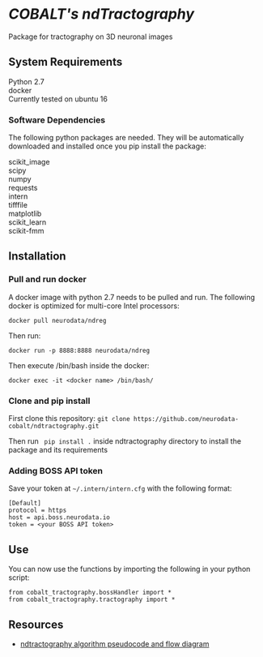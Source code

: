 # _COBALT's ndTractography_
Package for tractography on 3D neuronal images

## System Requirements
Python 2.7 <br/>
docker <br/>
Currently tested on ubuntu 16

### Software Dependencies
The following python packages are needed. They will be automatically downloaded and installed once you pip install the package:

scikit_image <br/>
scipy <br/>
numpy <br/>
requests <br/>
intern <br/>
tifffile<br/>
matplotlib <br/>
scikit_learn <br/>
scikit-fmm <br/>

## Installation

### Pull and run docker
A docker image with python 2.7 needs to be pulled and run. The following docker is optimized for multi-core Intel processors:

```docker pull neurodata/ndreg```

Then run:

```docker run -p 8888:8888 neurodata/ndreg```

Then execute /bin/bash inside the docker:

```
docker exec -it <docker name> /bin/bash/
```

### Clone and pip install

First clone this repository:
```git clone https://github.com/neurodata-cobalt/ndtractography.git```

Then run ``` pip install .``` inside ndtractography directory to install the package and its requirements

### Adding BOSS API token

Save your token at `~/.intern/intern.cfg` with the following format:

```
[Default]
protocol = https
host = api.boss.neurodata.io
token = <your BOSS API token>
```

## Use
You can now use the functions by importing the following in your python script:
```
from cobalt_tractography.bossHandler import *
from cobalt_tractography.tractography import *
```

## Resources
* [ndtractography algorithm pseudocode and flow diagram](https://github.com/neurodata-cobalt/ndtractography/wiki)
